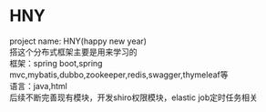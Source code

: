 # HNY
project name: HNY(happy new year)                      
搭这个分布式框架主要是用来学习的                   
框架：spring boot,spring mvc,mybatis,dubbo,zookeeper,redis,swagger,thymeleaf等                                  
语言：java,html                                                                                  
后续不断完善现有模块，开发shiro权限模块，elastic job定时任务相关

